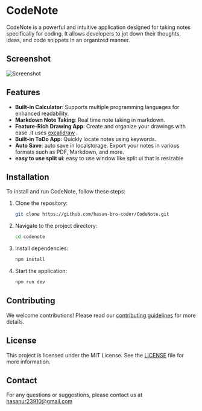# CodeNote

CodeNote is a powerful and intuitive application designed for taking notes specifically for coding. It allows developers to jot down their thoughts, ideas, and code snippets in an organized manner.

## Screenshot

![Screenshot](path/to/screenshot.png)

## Features


- **Built-in Calculator**: Supports multiple programming languages for enhanced readability.
- **Markdown Note Taking**: Real time note taking in markdown.
- **Feature-Rich Drawing App**: Create and organize your drawings with ease .it uses [excalidraw](https://excalidraw.com/) .
- **Built-in ToDo App**: Quickly locate notes using keywords.
- **Auto Save**: auto save in localstorage. Export your notes in various formats such as PDF, Markdown, and more.
- **easy to use split ui**: easy to use window like split ui that is resizable

## Installation

To install and run CodeNote, follow these steps:

1. Clone the repository:
    ```bash
    git clone https://github.com/hasan-bro-coder/CodeNote.git
    ```
2. Navigate to the project directory:
    ```bash
    cd codenote
    ```
3. Install dependencies:
    ```bash
    npm install
    ```
4. Start the application:
    ```bash
    npm run dev
    ```


## Contributing

We welcome contributions! Please read our [contributing guidelines](CONTRIBUTING.md) for more details.

## License

This project is licensed under the MIT License. See the [LICENSE](LICENSE) file for more information.

## Contact

For any questions or suggestions, please contact us at hasanur23910@gmail.com
